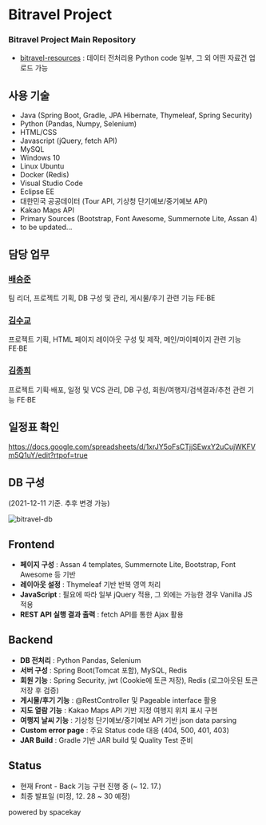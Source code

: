 # Bitravel Project
### Bitravel Project Main Repository

* [bitravel-resources](https://github.com/bitravel/bitravel-resources) : 데이터 전처리용 Python code 일부, 그 외 어떤 자료건 업로드 가능

## 사용 기술
* Java (Spring Boot, Gradle, JPA Hibernate, Thymeleaf, Spring Security)
* Python (Pandas, Numpy, Selenium)
* HTML/CSS
* Javascript (jQuery, fetch API)
* MySQL
* Windows 10
* Linux Ubuntu
* Docker (Redis)
* Visual Studio Code
* Eclipse EE
* 대한민국 공공데이터 (Tour API, 기상청 단기예보/중기예보 API)
* Kakao Maps API
* Primary Sources (Bootstrap, Font Awesome, Summernote Lite, Assan 4)
* to be updated...

## 담당 업무
### [배승준](https://github.com/seungjunbae)
팀 리더, 프로젝트 기획, DB 구성 및 관리, 게시물/후기 관련 기능 FE·BE

### [김수교](https://github.com/holydonkey2)
프로젝트 기획, HTML 페이지 레이아웃 구성 및 제작, 메인/마이페이지 관련 기능 FE·BE

### [김종희](https://github.com/spacekay)
프로젝트 기획·배포, 일정 및 VCS 관리, DB 구성, 회원/여행지/검색결과/추천 관련 기능 FE·BE


## 일정표 확인
https://docs.google.com/spreadsheets/d/1xrJY5oFsCTjjSEwxY2uCujWKFVm5Q1uY/edit?rtpof=true

## DB 구성
(2021-12-11 기준. 추후 변경 가능)

![bitravel-db](https://blog.kakaocdn.net/dn/kK0nW/btrnBMlCXOl/PU5sPBTAVrTm2E5ZUUuQk0/img.png)

## Frontend
* __페이지 구성__ : Assan 4 templates, Summernote Lite, Bootstrap, Font Awesome 등 기반
* __레이아웃 설정__ : Thymeleaf 기반 반복 영역 처리
* __JavaScript__ : 필요에 따라 일부 jQuery 적용, 그 외에는 가능한 경우 Vanilla JS 적용
* __REST API 실행 결과 출력__ : fetch API를 통한 Ajax 활용

## Backend
* __DB 전처리__ : Python Pandas, Selenium
* __서버 구성__ : Spring Boot(Tomcat 포함), MySQL, Redis
* __회원 기능__ : Spring Security, jwt (Cookie에 토큰 저장), Redis (로그아웃된 토큰 저장 후 검증)
* __게시물/후기 기능__ : @RestController 및 Pageable interface 활용
* __지도 열람 기능__ : Kakao Maps API 기반 지정 여행지 위치 표시 구현
* __여행지 날씨 기능__ : 기상청 단기예보/중기예보 API 기반 json data parsing
* __Custom error page__ : 주요 Status code 대응 (404, 500, 401, 403)
* __JAR Build__ : Gradle 기반 JAR build 및 Quality Test 준비

## Status
* 현재 Front - Back 기능 구현 진행 중 (~ 12. 17.)
* 최종 발표일 (미정,  12. 28 ~ 30 예정)

powered by spacekay 
